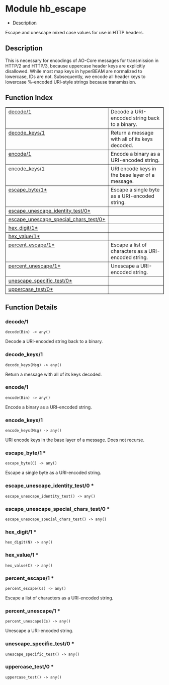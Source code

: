 

# Module hb_escape #
* [Description](#description)

Escape and unescape mixed case values for use in HTTP headers.

<a name="description"></a>

## Description ##
This is necessary for encodings of AO-Core messages for transmission in
HTTP/2 and HTTP/3, because uppercase header keys are explicitly disallowed.
While most map keys in hyperBEAM are normalized to lowercase, IDs are not.
Subsequently, we encode all header keys to lowercase %-encoded URI-style
strings because transmission.<a name="index"></a>

## Function Index ##


<table width="100%" border="1" cellspacing="0" cellpadding="2" summary="function index"><tr><td valign="top"><a href="#decode-1">decode/1</a></td><td>Decode a URI-encoded string back to a binary.</td></tr><tr><td valign="top"><a href="#decode_keys-1">decode_keys/1</a></td><td>Return a message with all of its keys decoded.</td></tr><tr><td valign="top"><a href="#encode-1">encode/1</a></td><td>Encode a binary as a URI-encoded string.</td></tr><tr><td valign="top"><a href="#encode_keys-1">encode_keys/1</a></td><td>URI encode keys in the base layer of a message.</td></tr><tr><td valign="top"><a href="#escape_byte-1">escape_byte/1*</a></td><td>Escape a single byte as a URI-encoded string.</td></tr><tr><td valign="top"><a href="#escape_unescape_identity_test-0">escape_unescape_identity_test/0*</a></td><td></td></tr><tr><td valign="top"><a href="#escape_unescape_special_chars_test-0">escape_unescape_special_chars_test/0*</a></td><td></td></tr><tr><td valign="top"><a href="#hex_digit-1">hex_digit/1*</a></td><td></td></tr><tr><td valign="top"><a href="#hex_value-1">hex_value/1*</a></td><td></td></tr><tr><td valign="top"><a href="#percent_escape-1">percent_escape/1*</a></td><td>Escape a list of characters as a URI-encoded string.</td></tr><tr><td valign="top"><a href="#percent_unescape-1">percent_unescape/1*</a></td><td>Unescape a URI-encoded string.</td></tr><tr><td valign="top"><a href="#unescape_specific_test-0">unescape_specific_test/0*</a></td><td></td></tr><tr><td valign="top"><a href="#uppercase_test-0">uppercase_test/0*</a></td><td></td></tr></table>


<a name="functions"></a>

## Function Details ##

<a name="decode-1"></a>

### decode/1 ###

`decode(Bin) -> any()`

Decode a URI-encoded string back to a binary.

<a name="decode_keys-1"></a>

### decode_keys/1 ###

`decode_keys(Msg) -> any()`

Return a message with all of its keys decoded.

<a name="encode-1"></a>

### encode/1 ###

`encode(Bin) -> any()`

Encode a binary as a URI-encoded string.

<a name="encode_keys-1"></a>

### encode_keys/1 ###

`encode_keys(Msg) -> any()`

URI encode keys in the base layer of a message. Does not recurse.

<a name="escape_byte-1"></a>

### escape_byte/1 * ###

`escape_byte(C) -> any()`

Escape a single byte as a URI-encoded string.

<a name="escape_unescape_identity_test-0"></a>

### escape_unescape_identity_test/0 * ###

`escape_unescape_identity_test() -> any()`

<a name="escape_unescape_special_chars_test-0"></a>

### escape_unescape_special_chars_test/0 * ###

`escape_unescape_special_chars_test() -> any()`

<a name="hex_digit-1"></a>

### hex_digit/1 * ###

`hex_digit(N) -> any()`

<a name="hex_value-1"></a>

### hex_value/1 * ###

`hex_value(C) -> any()`

<a name="percent_escape-1"></a>

### percent_escape/1 * ###

`percent_escape(Cs) -> any()`

Escape a list of characters as a URI-encoded string.

<a name="percent_unescape-1"></a>

### percent_unescape/1 * ###

`percent_unescape(Cs) -> any()`

Unescape a URI-encoded string.

<a name="unescape_specific_test-0"></a>

### unescape_specific_test/0 * ###

`unescape_specific_test() -> any()`

<a name="uppercase_test-0"></a>

### uppercase_test/0 * ###

`uppercase_test() -> any()`

